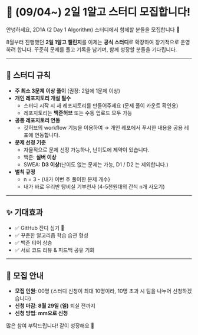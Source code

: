 # 📢 (09/04~) 2일 1알고 스터디 모집합니다!

안녕하세요, 2D1A (2 Day 1 Algorithm) 스터디에서 함께할 분들을 모집합니다 🙌

8월부터 진행했던 **2일 1알고 챌린지**를 이제는 **공식 스터디**로 확장하여 장기적으로 운영하려 합니다.
 꾸준히 문제를 풀고 기록을 남기며, 함께 성장할 분들을 기다립니다.

------

## 📌 스터디 규칙

- **주 최소 3문제 이상 풀이** (권장: 2일에 1문제 이상)
- **개인 레포지토리 개설 필수**
  - 스터디 시작 시 새 레포지토리를 만들어주세요 (문제 풀이 카운트 확인용)
  - 레포지토리는 **백준허브** 또는 수동 업로드 모두 가능
- **공통 레포지토리 연동**
  - 깃허브의 workflow 기능을 이용하여 → 개인 레포에서 푸시한 내용을 공용 레포에 연동합니다. 
- **문제 선정 기준**
  - 자율적으로 문제 선정 가능하나, 난이도에 제약이 있습니다.
  - 백준: **실버 이상**
  - SWEA: **D3 이상**(난이도 없는 문제는 가능, D1 / D2 는 제외합니다.)
- **벌칙 규정**
  - n = 3 - {내가 이번 주 풀이한 문제 개수}
  - 내가 바로 우리반 탕비실 기부천사 (4-5천원대의 간식 n개 사오기)

------

## ✨ 기대효과

- ✅ GitHub 잔디 심기 🌱
- ✅ 꾸준한 알고리즘 학습 습관 형성
- ✅ 백준 티어 상승
- ✅ 서로 코드 리뷰 & 피드백 공유 기회

------

## 📝 모집 안내

- **모집 인원**: 00명 (스터디 신청이 최대 10명이라, 10명 초과 시 팀을 나누어 신청하겠습니다)
- **신청 마감**: **8월 29일 (일)** 퇴실 전까지
- **신청 방법**: **mm으로 신청**

많은 참여 부탁드립니다! 같이 성장해요 🚀